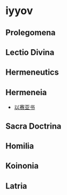 # iyyov

## Prolegomena

## Lectio Divina

## Hermeneutics

## Hermeneia

- [以赛亚书](./Hermeneia/以赛亚书.md)

## Sacra Doctrina

## Homilia

## Koinonia

## Latria
